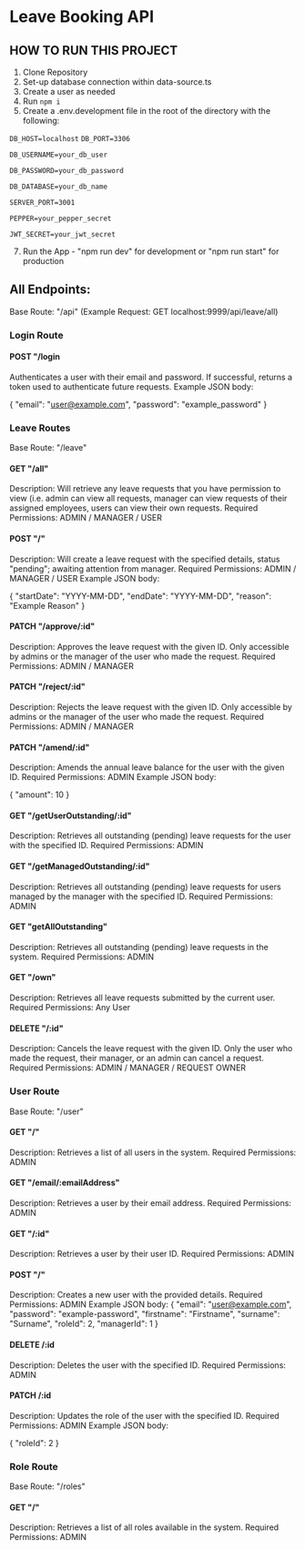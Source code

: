 # Leave Booking API

## HOW TO RUN THIS PROJECT

1. Clone Repository
2. Set-up database connection within data-source.ts
3. Create a user as needed
4. Run ` npm i `
5. Create a .env.development file in the root of the directory with the following:
   
`DB_HOST=localhost`
`DB_PORT=3306`

`DB_USERNAME=your_db_user`

`DB_PASSWORD=your_db_password`

`DB_DATABASE=your_db_name`

`SERVER_PORT=3001`

`PEPPER=your_pepper_secret`

`JWT_SECRET=your_jwt_secret `

7. Run the App - "npm run dev" for development or "npm run start" for production

## All Endpoints:
Base Route: "/api"
(Example Request: GET localhost:9999/api/leave/all)
### Login Route

#### POST "/login
Authenticates a user with their email and password. If successful, returns a token used to authenticate future requests. 
Example JSON body:

{
  "email": "user@example.com",
  "password": "example_password"
}

### Leave Routes
Base Route: "/leave"

#### GET "/all"
Description: Will retrieve any leave requests that you have permission to view (i.e. admin can view all requests, manager can view requests of their assigned employees, users can view their own requests.
Required Permissions: ADMIN / MANAGER / USER

#### POST "/"
Description: Will create a leave request with the specified details, status "pending"; awaiting attention from manager.
Required Permissions: ADMIN / MANAGER / USER
Example JSON body:

{
  "startDate": "YYYY-MM-DD",
  "endDate": "YYYY-MM-DD",
  "reason": "Example Reason"
}

#### PATCH "/approve/:id"
Description: Approves the leave request with the given ID. Only accessible by admins or the manager of the user who made the request.
Required Permissions: ADMIN / MANAGER

#### PATCH "/reject/:id"
Description: Rejects the leave request with the given ID. Only accessible by admins or the manager of the user who made the request.
Required Permissions: ADMIN / MANAGER


#### PATCH "/amend/:id"
Description: Amends the annual leave balance for the user with the given ID.
Required Permissions: ADMIN
Example JSON body:

{
  "amount": 10
}

#### GET "/getUserOutstanding/:id"
Description: Retrieves all outstanding (pending) leave requests for the user with the specified ID.
Required Permissions: ADMIN


#### GET "/getManagedOutstanding/:id"
Description: Retrieves all outstanding (pending) leave requests for users managed by the manager with the specified ID.
Required Permissions: ADMIN


#### GET "getAllOutstanding"
Description: Retrieves all outstanding (pending) leave requests in the system.
Required Permissions: ADMIN


#### GET "/own"
Description: Retrieves all leave requests submitted by the current user.
Required Permissions: Any User


#### DELETE "/:id"
Description: Cancels the leave request with the given ID. Only the user who made the request, their manager, or an admin can cancel a request.
Required Permissions: ADMIN / MANAGER / REQUEST OWNER

### User Route
Base Route: "/user"

#### GET "/"
Description: Retrieves a list of all users in the system.
Required Permissions: ADMIN

#### GET "/email/:emailAddress"
Description: Retrieves a user by their email address.
Required Permissions: ADMIN

#### GET "/:id"
Description: Retrieves a user by their  user ID.
Required Permissions: ADMIN

#### POST "/"
Description: Creates a new user with the provided details.
Required Permissions: ADMIN
Example JSON body:
{
  "email": "user@example.com",
  "password": "example-password",
  "firstname": "Firstname",
  "surname": "Surname",
  "roleId": 2,
  "managerId": 1
}

#### DELETE /:id
Description: Deletes the user with the specified ID.
Required Permissions: ADMIN

#### PATCH /:id
Description: Updates the role of the user with the specified ID.
Required Permissions: ADMIN
Example JSON body:

{
  "roleId": 2
}


### Role Route
Base Route: "/roles"

#### GET "/"
Description:
Retrieves a list of all roles available in the system.
Required Permissions: ADMIN


